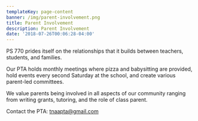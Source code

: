 ```yaml
---
templateKey: page-content
banner: /img/parent-involvement.png
title: Parent Involvement
description: Parent Involvement
date: '2018-07-26T00:06:28-04:00'
---
```

PS 770 prides itself on the relationships that it builds between teachers, students, and families.  

Our PTA holds monthly meetings where pizza and babysitting are provided, hold events every second Saturday at the school, and create various parent-led committees.

We value parents being involved in all aspects of our community ranging from writing grants, tutoring, and the role of class parent.

Contact the PTA: tnaapta@gmail.com

